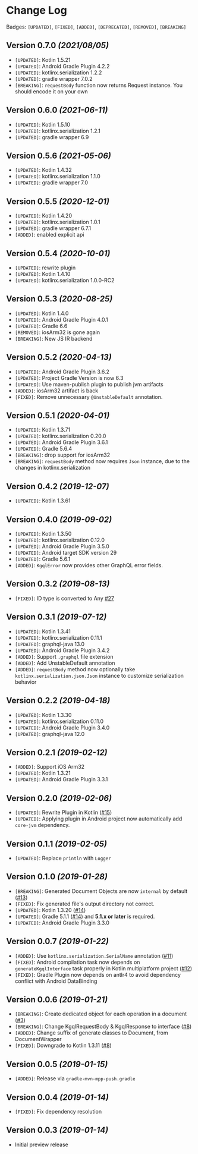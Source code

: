 Change Log
===

Badges: `[UPDATED]`, `[FIXED]`, `[ADDED]`, `[DEPRECATED]`, `[REMOVED]`,  `[BREAKING]`

Version 0.7.0 *(2021/08/05)*
---

* `[UPDATED]`: Kotlin 1.5.21
* `[UPDATED]`: Android Gradle Plugin 4.2.2
* `[UPDATED]`: kotlinx.serialization 1.2.2
* `[UPDATED]`: gradle wrapper 7.0.2
* `[BREAKING]`: `requestBody` function now returns Request instance. You should encode it on your own

Version 0.6.0 *(2021-06-11)*
---

* `[UPDATED]`: Kotlin 1.5.10
* `[UPDATED]`: kotlinx.serialization 1.2.1
* `[UPDATED]`: gradle wrapper 6.9

Version 0.5.6 *(2021-05-06)*
---

* `[UPDATED]`: Kotlin 1.4.32
* `[UPDATED]`: kotlinx.serialization 1.1.0
* `[UPDATED]`: gradle wrapper 7.0

Version 0.5.5 *(2020-12-01)*
---

* `[UPDATED]`: Kotlin 1.4.20
* `[UPDATED]`: kotlinx.serialization 1.0.1
* `[UPDATED]`: gradle wrapper 6.7.1
* `[ADDED]`: enabled explicit api

Version 0.5.4 *(2020-10-01)*
---

* `[UPDATED]`: rewrite plugin
* `[UPDATED]`: Kotlin 1.4.10
* `[UPDATED]`: kotlinx.serialization 1.0.0-RC2

Version 0.5.3 *(2020-08-25)*
---

* `[UPDATED]`: Kotlin 1.4.0
* `[UPDATED]`: Android Gradle Plugin 4.0.1
* `[UPDATED]`: Gradle 6.6
* `[REMOVED]`: iosArm32 is gone again
* `[BREAKING]`: New JS IR backend

Version 0.5.2 *(2020-04-13)*
---

* `[UPDATED]`: Android Gradle Plugin 3.6.2
* `[UPDATED]`: Project Gradle Version is now 6.3
* `[UPDATED]`: Use maven-publish plugin to publish jvm artifacts
* `[ADDED]`: iosArm32 artifact is back
* `[FIXED]`: Remove unnecessary `@UnstableDefault` annotation.

Version 0.5.1 *(2020-04-01)*
---

* `[UPDATED]`: Kotlin 1.3.71
* `[UPDATED]`: kotlinx.serialization 0.20.0
* `[UPDATED]`: Android Gradle Plugin 3.6.1
* `[UPDATED]`: Gradle 5.6.4
* `[BREAKING]`: drop support for iosArm32
* `[BREAKING]`: `requestBody` method now requires `Json` instance, due to the changes in kotlinx.serialization

Version 0.4.2 *(2019-12-07)*
---

* `[UPDATED]`: Kotlin 1.3.61

Version 0.4.0 *(2019-09-02)*
---

* `[UPDATED]`: Kotlin 1.3.50
* `[UPDATED]`: kotlinx.serialization 0.12.0
* `[UPDATED]`: Android Gradle Plugin 3.5.0
* `[UPDATED]`: Android target SDK version 29
* `[UPDATED]`: Gradle 5.6.1
* `[ADDED]`: `KgqlError` now provides other GraphQL error fields.

Version 0.3.2 *(2019-08-13)*
---

* `[FIXED]`: ID type is converted to Any [#27](https://github.com/yshrsmz/kgql/issues/27)

Version 0.3.1 *(2019-07-12)*
---

* `[UPDATED]`: Kotlin 1.3.41
* `[UPDATED]`: kotlinx.serialization 0.11.1
* `[UPDATED]`: graphql-java 13.0
* `[UPDATED]`: Android Gradle Plugin 3.4.2
* `[ADDED]`: Support `.graphql` file extension
* `[ADDED]`: Add UnstableDefault annotation
* `[ADDED]`: `requestBody` method now optionally take `kotlinx.serialization.json.Json` instance to customize
  serialization behavior

Version 0.2.2 *(2019-04-18)*
---

* `[UPDATED]`: Kotlin 1.3.30
* `[UPDATED]`: kotlinx.serialization 0.11.0
* `[UPDATED]`: Android Gradle Plugin 3.4.0
* `[UPDATED]`: graphql-java 12.0

Version 0.2.1 *(2019-02-12)*
---

* `[ADDED]`: Support iOS Arm32
* `[UPDATED]`: Kotlin 1.3.21
* `[UPDATED]`: Android Gradle Plugin 3.3.1

Version 0.2.0 *(2019-02-06)*
---

* `[UPDATED]`: Rewrite Plugin in Kotlin ([#15](https://github.com/yshrsmz/kgql/issues/15))
* `[UPDATED]`: Applying plugin in Android project now automatically add `core-jvm` dependency.

Version 0.1.1 *(2019-02-05)*
---

* `[UPDATED]`: Replace `println` with `Logger`

Version 0.1.0 *(2019-01-28)*
---

* `[BREAKING]`: Generated Document Objects are now `internal` by
  default ([#13](https://github.com/yshrsmz/kgql/issues/13))
* `[FIXED]`: Fix generated file's output directory not correct.
* `[UPDATED]`: Kotlin 1.3.20 ([#14](https://github.com/yshrsmz/kgql/issues/14))
* `[UPDATED]`: Gradle 5.1.1 ([#14](https://github.com/yshrsmz/kgql/issues/14)) and __5.1.x or later__ is required.
* `[UPDATED]`: Android Gradle Plugin 3.3.0

Version 0.0.7 *(2019-01-22)*
---

* `[ADDED]`: Use `kotlinx.serialization.SerialName` annotation ([#11](https://github.com/yshrsmz/kgql/issues/11))
* `[FIXED]`: Android compilation task now depends on `generateKgqlInterface` task properly in Kotlin multiplatform
  project ([#12](https://github.com/yshrsmz/kgql/issues/12))
* `[FIXED]`: Gradle Plugin now depends on antlr4 to avoid dependency conflict with Android DataBinding

Version 0.0.6 *(2019-01-21)*
---

* `[BREAKING]`: Create dedicated object for each operation in a
  document ([#3](https://github.com/yshrsmz/kgql/issues/3))
* `[BREAKING]`: Change KgqlRequestBody & KgqlResponse to interface ([#8](https://github.com/yshrsmz/kgql/issues/8))
* `[ADDED]`: Change suffix of generate classes to Document, from DocumentWrapper
* `[FIXED]`: Downgrade to Kotlin 1.3.11 ([#8](https://github.com/yshrsmz/kgql/issues/8))

Version 0.0.5 *(2019-01-15)*
---

* `[ADDED]`: Release via `gradle-mvn-mpp-push.gradle`

Version 0.0.4 *(2019-01-14)*
---

* `[FIXED]`: Fix dependency resolution

Version 0.0.3 *(2019-01-14)*
---

* Initial preview release
